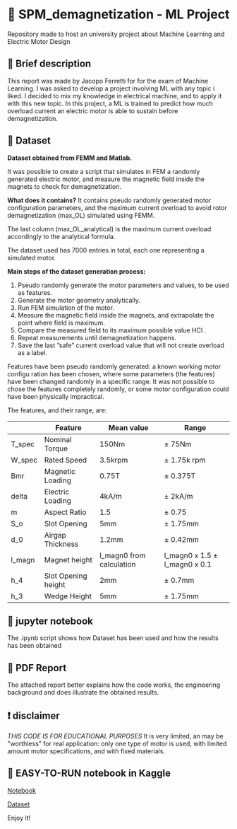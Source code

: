# :brain: SPM_demagnetization - ML Project
Repository made to host an university project about Machine Learning and Electric Motor Design

## :pushpin: Brief description
This report was made by Jacopo Ferretti for for the exam of Machine Learning.
I was asked to develop a project involving ML with any topic i liked. I decided to mix my knowledge in electrical machine, and to apply it with this new topic.
In this project, a ML is trained to predict how much overload current an electric motor is able to sustain before demagnetization.

## :open_file_folder: Dataset
**Dataset obtained from FEMM and Matlab.**

It was possible to create a script that simulates in FEM a randomly generated electric motor, and measure the magnetic field inside the magnets to check for demagnetization.

**What does it contains?**
It contains pseudo randomly generated motor configuration parameters, and the maximum current overload to avoid rotor demagnetization (max_OL) simulated using FEMM.

The last column (max_OL_analytical) is the maximum current overload accordingly to the analytical formula.

The dataset used has 7000 entries in total, each one representing a simulated motor.

**Main steps of the dataset generation process:**
1. Pseudo randomly generate the motor parameters and values, to be used as features.
2. Generate the motor geometry analytically.
3. Run FEM simulation of the motor.
4. Measure the magnetic field inside the magnets, and extrapolate the point where field is maximum.
5. Compare the measured field to its maximum possible value HCI .
6. Repeat measurements until demagnetization happens.
7. Save the last ”safe” current overload value that will not create overload as a label.

Features have been pseudo randomly generated: a known working motor configu ration has been chosen, where some parameters (the features) have been changed randomly in a specific range.
It was not possible to chose the features completely randomly, or some motor configuration could have been physically impractical.


The features, and their range, are:

||Feature | Mean value | Range |
| --- | --- | --- | ---|
|T_spec|Nominal Torque|150Nm| ± 75Nm|
|W_spec|Rated Speed|3.5krpm|± 1.75k rpm|
|Bmr|Magnetic Loading|0.75T|± 0.375T|
|delta|Electric Loading|4kA/m|± 2kA/m|
|m|Aspect Ratio|1.5| ± 0.75|
|S_o|Slot Opening|5mm|± 1.75mm|
|d_0|Airgap Thickness|1.2mm|± 0.42mm|
|l_magn|Magnet height|l_magn0 from calculation|l_magn0 x 1.5 ± l_magn0 x 0.1|
|h_4|Slot Opening height|2mm|± 0.7mm|
|h_3|Wedge Height|5mm|± 1.75mm|

## :blue_book: jupyter notebook
The .ipynb script shows how Dataset has been used and how the results has been obtained

## :page_facing_up: PDF Report
The attached report better explains how the code works, the engineering background and does illustrate the obtained results.

## :exclamation: disclaimer
*THIS CODE IS FOR EDUCATIONAL PURPOSES*
It is very limited, an may be "worthless" for real application: only one type of motor is used, with limited amount motor specifications, and with fixed materials.

## :star2: EASY-TO-RUN notebook in Kaggle
[Notebook](https://www.kaggle.com/code/mrjacopong/spm-demagnetization-script)

[Dataset](https://www.kaggle.com/datasets/mrjacopong/spm-demagnetization-dataset)

Enjoy it! 
